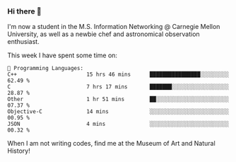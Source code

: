 ### Hi there 👋

I'm now a student in the M.S. Information Networking @ Carnegie Mellon University, as well as a newbie chef and astronomical observation enthusiast. 



<!--START_SECTION:waka-->
This week I have spent some time on: 

```text
💬 Programming Languages: 
C++                      15 hrs 46 mins      ████████████████░░░░░░░░░   62.49 % 
C                        7 hrs 17 mins       ███████░░░░░░░░░░░░░░░░░░   28.87 % 
Other                    1 hr 51 mins        ██░░░░░░░░░░░░░░░░░░░░░░░   07.37 % 
Objective-C              14 mins             ░░░░░░░░░░░░░░░░░░░░░░░░░   00.95 % 
JSON                     4 mins              ░░░░░░░░░░░░░░░░░░░░░░░░░   00.32 % 
```


<!--END_SECTION:waka-->

When I am not writing codes, find me at the Museum of Art and Natural History!
